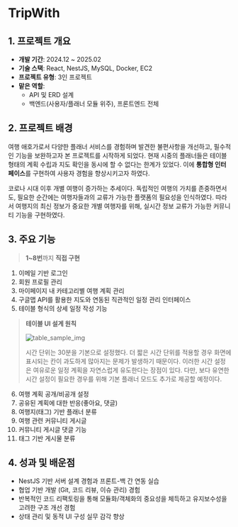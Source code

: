 # TripWith

## 1. 프로젝트 개요

-   **개발 기간**: 2024.12 ~ 2025.02
-   **기술 스택**: React, NestJS, MySQL, Docker, EC2
-   **프로젝트 유형**: 3인 프로젝트
-   **맡은 역할**:
    -   API 및 ERD 설계
    -   백엔드(사용자/플래너 모듈 위주), 프론트엔드 전체

## 2. 프로젝트 배경

여행 애호가로서 다양한 플래너 서비스를 경험하며 발견한 불편사항을 개선하고, 필수적인 기능을 보완하고자 본 프로젝트를 시작하게 되었다. 현재 시중의 플래너들은 테이블 형태의 계획 수립과 지도 확인을 동시에 할 수 없다는 한계가 있었다. 이에 **통합형 인터페이스**를 구현하여 사용자 경험을 향상시키고자 하였다.

코로나 시대 이후 개별 여행이 증가하는 추세이다. 독립적인 여행의 가치를 존중하면서도, 필요한 순간에는 여행자들과의 교류가 가능한 플랫폼의 필요성을 인식하였다. 따라서 여행지의 최신 정보가 중요한 개별 여행자를 위해, 실시간 정보 교류가 가능한 커뮤니티 기능을 구현하였다.

## 3. 주요 기능

> **1~8번**까지 **직접 구현**

1. 이메일 기반 로그인
2. 회원 프로필 관리
3. 마이페이지 내 카테고리별 여행 계획 관리
4. 구글맵 API를 활용한 지도와 연동된 직관적인 일정 관리 인터페이스
5. 테이블 형식의 상세 일정 작성 기능

> **테이블 UI 설계 원칙**
>
> ![table_sample_img](https://github.com/tripwith-dev/tripwith/blob/main/imgs/sample_table_img.png?raw=true)
>
> 시간 단위는 30분을 기본으로 설정했다. 더 짧은 시간 단위를 적용할 경우 화면에 표시되는 칸이 과도하게 많아지는 문제가 발생하기 때문이다. 이러한 시간 설정은 여유로운 일정 계획을 자연스럽게 유도한다는 장점이 있다. 다만, 보다 유연한 시간 설정이 필요한 경우를 위해 기본 플래너 모드도 추가로 제공할 예정이다.

6. 여행 계획 공개/비공개 설정
7. 공유된 계획에 대한 반응(좋아요, 댓글)
8. 여행지(태그) 기반 플래너 분류
9. 여행 관련 커뮤니티 게시글
10. 커뮤니티 게시글 댓글 기능
11. 태그 기반 게시물 분류

## 4. 성과 및 배운점

-   NestJS 기반 서버 설계 경험과 프론트-백 간 연동 실습
-   협업 기반 개발 (Git, 코드 리뷰, 이슈 관리) 경험
-   반복적인 코드 리팩토링을 통해 모듈화/객체화의 중요성을 체득하고 유지보수성을 고려한 구조 개선 경험
-   상태 관리 및 동적 UI 구성 실무 감각 향상
